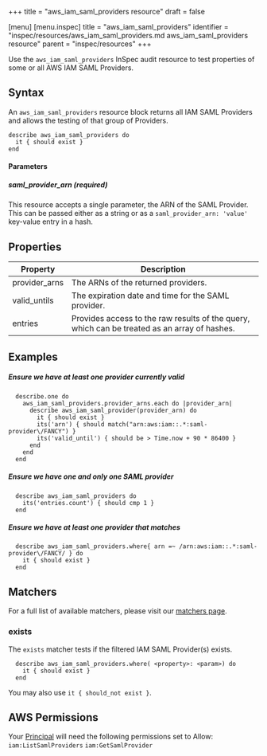 +++
title = "aws_iam_saml_providers resource"
draft = false

[menu]
  [menu.inspec]
    title = "aws_iam_saml_providers"
    identifier = "inspec/resources/aws_iam_saml_providers.md aws_iam_saml_providers resource"
    parent = "inspec/resources"
+++


Use the `aws_iam_saml_providers` InSpec audit resource to test properties of some or all AWS IAM SAML Providers.

## Syntax

An `aws_iam_saml_providers` resource block returns all IAM SAML Providers and allows the testing of that group of Providers.

    describe aws_iam_saml_providers do
      it { should exist }
    end


#### Parameters

##### saml\_provider\_arn _(required)_

This resource accepts a single parameter, the ARN of the SAML Provider.
This can be passed either as a string or as a `saml_provider_arn: 'value'` key-value entry in a hash.

## Properties

|Property       | Description|
| ---           | --- |
|provider\_arns | The ARNs of the returned providers. |
|valid\_untils  | The expiration date and time for the SAML provider.  |
|entries        | Provides access to the raw results of the query, which can be treated as an array of hashes. |

## Examples

##### Ensure we have at least one provider currently valid
      describe.one do
        aws_iam_saml_providers.provider_arns.each do |provider_arn|
          describe aws_iam_saml_provider(provider_arn) do
            it { should exist }
            its('arn') { should match("arn:aws:iam::.*:saml-provider\/FANCY") }
            its('valid_until') { should be > Time.now + 90 * 86400 }
          end
        end
      end

##### Ensure we have one and only one SAML provider
      describe aws_iam_saml_providers do
        its('entries.count') { should cmp 1 }
      end

##### Ensure we have at least one provider that matches
      describe aws_iam_saml_providers.where{ arn =~ /arn:aws:iam::.*:saml-provider\/FANCY/ } do
        it { should exist }
      end

## Matchers

For a full list of available matchers, please visit our [matchers page](https://www.inspec.io/docs/reference/matchers/).

### exists

The `exists` matcher tests if the filtered IAM SAML Provider(s) exists.

      describe aws_iam_saml_providers.where( <property>: <param>) do
        it { should exist }
      end
You may also use `it { should_not exist }`.

## AWS Permissions

Your [Principal](https://docs.aws.amazon.com/IAM/latest/UserGuide/intro-structure.html#intro-structure-principal) will need the following permissions set to Allow:
`iam:ListSamlProviders`
`iam:GetSamlProvider`
